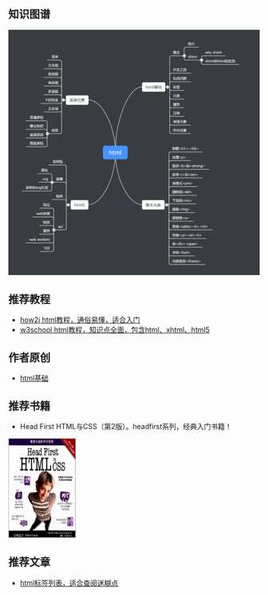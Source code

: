 ## 知识图谱
![html思维导图](html/pics/html思维导图.png)
## 推荐教程
- [how2j html教程，通俗易懂，适合入门](http://how2j.cn/k/html/html-tutorial/175.html)
- [w3school html教程，知识点全面，包含html、xhtml、html5](http://www.w3school.com.cn/html/index.asp)

## 作者原创

- [html基础](html/html基础.md)

## 推荐书籍

- Head First HTML与CSS（第2版）。headfirst系列，经典入门书籍！

<img src="html/pics/s28988547.jpg" alt="HTML5 Programming（中文版）"  width="135" height="200">


## 推荐文章

- [html标签列表，适合查阅迷糊点](http://www.w3school.com.cn/tags/html_ref_byfunc.asp)


